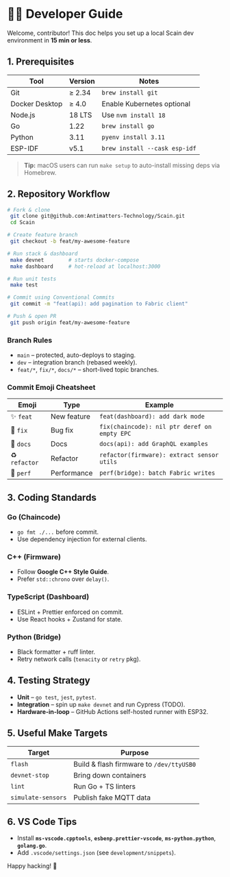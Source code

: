 # 👩‍💻 Developer Guide

Welcome, contributor! This doc helps you set up a local Scain dev environment in **15 min or less**.

## 1. Prerequisites

| Tool | Version | Notes |
|------|---------|-------|
| Git | ≥ 2.34 | `brew install git` |
| Docker Desktop | ≥ 4.0 | Enable Kubernetes optional |
| Node.js | 18 LTS | Use `nvm install 18` |
| Go | 1.22 | `brew install go` |
| Python | 3.11 | `pyenv install 3.11` |
| ESP-IDF | v5.1 | `brew install --cask esp-idf` |

> **Tip:** macOS users can run `make setup` to auto-install missing deps via Homebrew.

## 2. Repository Workflow

```bash
# Fork & clone
 git clone git@github.com:Antimatters-Technology/Scain.git
 cd Scain

# Create feature branch
 git checkout -b feat/my-awesome-feature

# Run stack & dashboard
 make devnet        # starts docker-compose
 make dashboard     # hot-reload at localhost:3000

# Run unit tests
 make test

# Commit using Conventional Commits
 git commit -m "feat(api): add pagination to Fabric client"

# Push & open PR
 git push origin feat/my-awesome-feature
```

### Branch Rules
- `main` – protected, auto-deploys to staging.
- `dev` – integration branch (rebased weekly).
- `feat/*`, `fix/*`, `docs/*` – short-lived topic branches.

### Commit Emoji Cheatsheet
| Emoji | Type | Example |
|-------|------|---------|
| ✨ `feat` | New feature | `feat(dashboard): add dark mode` |
| 🐛 `fix` | Bug fix | `fix(chaincode): nil ptr deref on empty EPC` |
| 📝 `docs` | Docs | `docs(api): add GraphQL examples` |
| ♻️ `refactor` | Refactor | `refactor(firmware): extract sensor utils` |
| 🚀 `perf` | Performance | `perf(bridge): batch Fabric writes` |

## 3. Coding Standards

### Go (Chaincode)
- `go fmt ./...` before commit.
- Use dependency injection for external clients.

### C++ (Firmware)
- Follow **Google C++ Style Guide**.
- Prefer `std::chrono` over `delay()`.

### TypeScript (Dashboard)
- ESLint + Prettier enforced on commit.
- Use React hooks + Zustand for state.

### Python (Bridge)
- Black formatter + ruff linter.
- Retry network calls (`tenacity` or `retry` pkg).

## 4. Testing Strategy
- **Unit** – `go test`, `jest`, `pytest`.
- **Integration** – spin up `make devnet` and run Cypress (TODO).
- **Hardware-in-loop** – GitHub Actions self-hosted runner with ESP32.

## 5. Useful Make Targets
| Target | Purpose |
|--------|---------|
| `flash` | Build & flash firmware to `/dev/ttyUSB0` |
| `devnet-stop` | Bring down containers |
| `lint` | Run Go + TS linters |
| `simulate-sensors` | Publish fake MQTT data |

## 6. VS Code Tips
- Install **`ms-vscode.cpptools`**, **`esbenp.prettier-vscode`**, **`ms-python.python`**, **`golang.go`**.
- Add `.vscode/settings.json` (see `development/snippets`).

Happy hacking! 🚀 